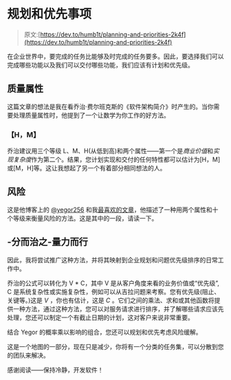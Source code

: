 # 规划和优先事项

> 原文:[https://dev.to/humb1t/planning-and-priorities-2k4f](https://dev.to/humb1t/planning-and-priorities-2k4f)

在企业世界中，要完成的任务比能够及时完成的任务要多。因此，要选择我们可以完成哪些功能以及我们可以交付哪些功能，我们应该有计划和优先级。

## [](#quality-attributes)质量属性

这篇文章的想法是我在看乔治·费尔班克斯的《软件架构简介》时产生的。当你需要处理质量属性时，他提到了一个让数学为你工作的好方法。

### 【H，M】

乔治建议用三个等级 L、M、H(从低到高)和两个属性——第一个是*商业价值*和*实现复杂度*作为第二个。结果，您计划实现和交付的任何特性都可以估计为[H，M]或[M，H]等。这让我想起了另一个有着部分相同想法的人。

## [](#risks)风险

这是他博客上的 [@yegor256](https://dev.to/yegor256) 和我[最喜欢的文章](https://www.yegor256.com/2015/08/04/nine-steps-start-software-project.html#risks)，他描述了一种用两个属性和十个等级来衡量风险的方法。这是其中的一段，请读一下。

## [](#divide-measure-and-conquer)-分而治之-量力而行

因此，我将尝试推广这种方法，并将其映射到企业规划和问题优先级排序的日常工作中。

乔治的公式可以转化为 V * C，其中 V 是从客户角度来看的业务价值或“优先级”, C 是系统复杂性或实施复杂性，例如可以从吉拉问题来考察。您有优先级(阻止、关键等。)这是 *V* ，你也有估计，这是 *C* 。它们之间的乘法、求和或其他函数将提供一种方法，通过这种方法，您可以对服务请求进行排序，并了解哪些请求应该先处理，您还可以制定一个有截止日期的计划，这对客户来说非常重要。

结合 Yegor 的概率乘以影响的组合，您还可以规划和优先考虑风险缓解。

这是一个地图的一部分，现在只是减少，你将有一个分类的任务集，可以分散到您的团队来解决。

感谢阅读——保持冷静，开发软件！